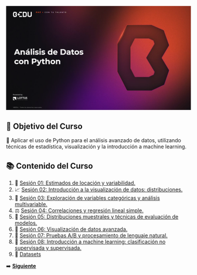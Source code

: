 <div align="center">
    <img src="Sesion-01/Imagenes/Bedu.png" alt="Sesion_01">
</div>

## 🎯 Objetivo del Curso

🐍 Aplicar el uso de Python para el análisis avanzado de datos, utilizando técnicas de estadística, visualización y la introducción a machine learning.

## 📚 Contenido del Curso

1. 📏 [Sesión 01: Estimados de locación y variabilidad.](Sesion-01/Readme.md)
2. 📈 [Sesión 02: Introducción a la visualización de datos: distribuciones.](Sesion-02/Readme.md)
3. 🧩 [Sesión 03: Exploración de variables categóricas y análisis multivariable.](Sesion-03/Readme.md)
4. ⚖️ [Sesión 04: Correlaciones y regresión lineal simple.](Sesion-04/Readme.md)
5. 📡 [Sesión 05: Distribuciones muestrales y técnicas de evaluación de modelos.](Sesion-05/Readme.md)
6. 🎨 [Sesión 06: Visualización de datos avanzada.](Sesion-06/Readme.md)
7. 🧪 [Sesión 07: Pruebas A/B y procesamiento de lenguaje natural.](Sesion-07/Readme.md)
8. 🤖 [Sesión 08: Introducción a machine learning: clasificación no supervisada y supervisada.](Sesion-08/Readme.md)
9. 📁 [Datasets](Datasets/Readme.md)

➡️ [**Siguiente**](Sesion-01/Readme.md)